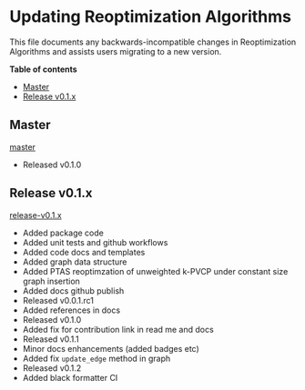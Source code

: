 # Updating Reoptimization Algorithms

This file documents any backwards-incompatible changes in Reoptimization Algorithms and
assists users migrating to a new version.

**Table of contents**

- [Master](#master)
- [Release v0.1.x](#release-v0.1.x)

## Master
[master](https://github.com/mek97/reoptimization-algorithms/tree/master)
- Released v0.1.0

## Release v0.1.x
[release-v0.1.x](https://github.com/mek97/reoptimization-algorithms/tree/release-v0)
- Added package code
- Added unit tests and github workflows
- Added code docs and templates
- Added graph data structure
- Added PTAS reoptimzation of unweighted k-PVCP under constant size graph insertion
- Added docs github publish
- Released v0.0.1.rc1
- Added references in docs
- Released v0.1.0
- Added fix for contribution link in read me and docs
- Released v0.1.1
- Minor docs enhancements (added badges etc)
- Added fix `update_edge` method in graph
- Released v0.1.2
- Added black formatter CI
